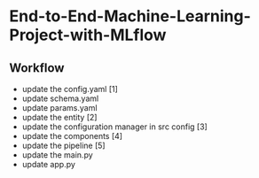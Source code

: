 # End-to-End-Machine-Learning-Project-with-MLflow

## Workflow
- update the config.yaml [1]
- update schema.yaml
- update params.yaml
- update the entity [2]
- update the configuration manager in src config [3]
- update the components [4]
- update the pipeline [5]
- update the main.py 
- update app.py